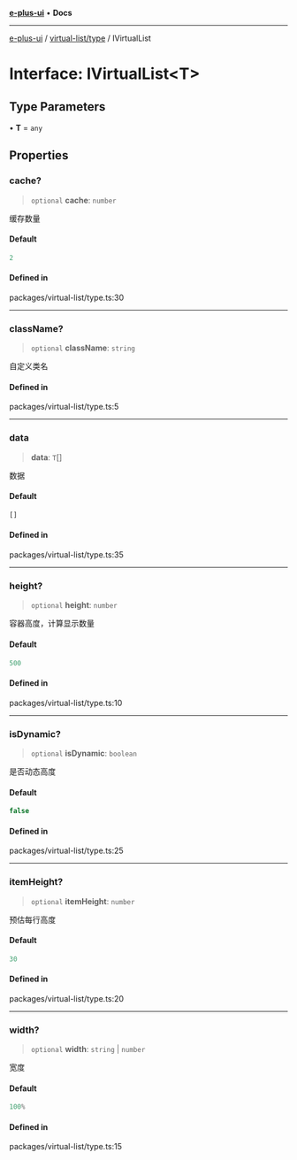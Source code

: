 [**e-plus-ui**](../../../README.md) • **Docs**

***

[e-plus-ui](../../../modules.md) / [virtual-list/type](../README.md) / IVirtualList

# Interface: IVirtualList\<T\>

## Type Parameters

• **T** = `any`

## Properties

### cache?

> `optional` **cache**: `number`

缓存数量

#### Default

```ts
2
```

#### Defined in

packages/virtual-list/type.ts:30

***

### className?

> `optional` **className**: `string`

自定义类名

#### Defined in

packages/virtual-list/type.ts:5

***

### data

> **data**: `T`[]

数据

#### Default

```ts
[]
```

#### Defined in

packages/virtual-list/type.ts:35

***

### height?

> `optional` **height**: `number`

容器高度，计算显示数量

#### Default

```ts
500
```

#### Defined in

packages/virtual-list/type.ts:10

***

### isDynamic?

> `optional` **isDynamic**: `boolean`

是否动态高度

#### Default

```ts
false
```

#### Defined in

packages/virtual-list/type.ts:25

***

### itemHeight?

> `optional` **itemHeight**: `number`

预估每行高度

#### Default

```ts
30
```

#### Defined in

packages/virtual-list/type.ts:20

***

### width?

> `optional` **width**: `string` \| `number`

宽度

#### Default

```ts
100%
```

#### Defined in

packages/virtual-list/type.ts:15
